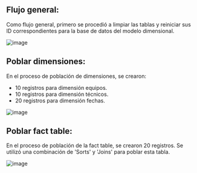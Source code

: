 ## Flujo general:
Como flujo general, primero se procedió a limpiar las tablas y reiniciar sus ID correspondientes para la base de datos del modelo dimensional.

![image](https://github.com/user-attachments/assets/5b5da345-f0e6-4896-914d-d548ec47074a)

## Poblar dimensiones:
En el proceso de población de dimensiones, se crearon:
- 10 registros para dimensión equipos.
- 10 registros para dimensión técnicos.
- 20 registros para dimensión fechas.

![image](https://github.com/user-attachments/assets/a7c2a6f2-25c7-4f75-b55f-edeee81501f3)

## Poblar fact table:
En el proceso de población de la fact table, se crearon 20 registros. Se utilizó una combinación de 'Sorts' y 'Joins' para poblar esta tabla.

![image](https://github.com/user-attachments/assets/18d6a3f5-304b-4982-8609-671390dba0ac)
